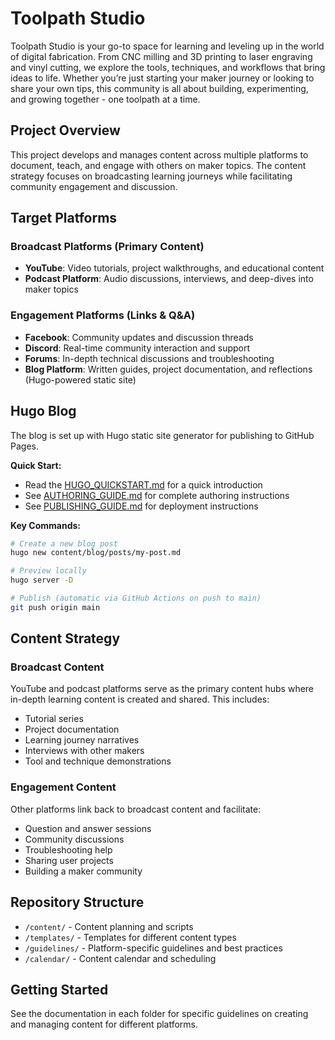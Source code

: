 # Toolpath Studio

Toolpath Studio is your go-to space for learning and leveling up in the world of digital fabrication. From CNC milling and 3D printing to laser engraving and vinyl cutting, we explore the tools, techniques, and workflows that bring ideas to life. Whether you’re just starting your maker journey or looking to share your own tips, this community is all about building, experimenting, and growing together - one toolpath at a time.

## Project Overview

This project develops and manages content across multiple platforms to document, teach, and engage with others on maker topics. The content strategy focuses on broadcasting learning journeys while facilitating community engagement and discussion.

## Target Platforms

### Broadcast Platforms (Primary Content)
- **YouTube**: Video tutorials, project walkthroughs, and educational content
- **Podcast Platform**: Audio discussions, interviews, and deep-dives into maker topics

### Engagement Platforms (Links & Q&A)
- **Facebook**: Community updates and discussion threads
- **Discord**: Real-time community interaction and support
- **Forums**: In-depth technical discussions and troubleshooting
- **Blog Platform**: Written guides, project documentation, and reflections (Hugo-powered static site)

## Hugo Blog

The blog is set up with Hugo static site generator for publishing to GitHub Pages. 

**Quick Start:**
- Read the [HUGO_QUICKSTART.md](HUGO_QUICKSTART.md) for a quick introduction
- See [AUTHORING_GUIDE.md](AUTHORING_GUIDE.md) for complete authoring instructions
- See [PUBLISHING_GUIDE.md](PUBLISHING_GUIDE.md) for deployment instructions

**Key Commands:**
```bash
# Create a new blog post
hugo new content/blog/posts/my-post.md

# Preview locally
hugo server -D

# Publish (automatic via GitHub Actions on push to main)
git push origin main
```

## Content Strategy

### Broadcast Content
YouTube and podcast platforms serve as the primary content hubs where in-depth learning content is created and shared. This includes:
- Tutorial series
- Project documentation
- Learning journey narratives
- Interviews with other makers
- Tool and technique demonstrations

### Engagement Content
Other platforms link back to broadcast content and facilitate:
- Question and answer sessions
- Community discussions
- Troubleshooting help
- Sharing user projects
- Building a maker community

## Repository Structure

- `/content/` - Content planning and scripts
- `/templates/` - Templates for different content types
- `/guidelines/` - Platform-specific guidelines and best practices
- `/calendar/` - Content calendar and scheduling

## Getting Started

See the documentation in each folder for specific guidelines on creating and managing content for different platforms.
